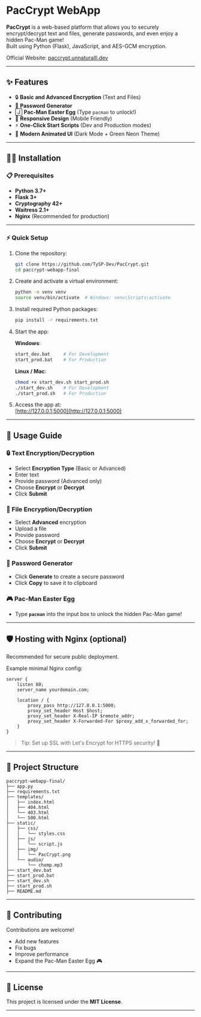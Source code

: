 # PacCrypt WebApp

**PacCrypt** is a web-based platform that allows you to securely encrypt/decrypt text and files, generate passwords, and even enjoy a hidden Pac-Man game!  
Built using Python (Flask), JavaScript, and AES-GCM encryption.

Official Website: [paccrypt.unnaturalll.dev](http://paccrypt.unnaturalll.dev)

---

## ✨ Features

- 🔒 **Basic and Advanced Encryption** (Text and Files)
- 🔑 **Password Generator**
- 🄹️ **Pac-Man Easter Egg** (Type `pacman` to unlock!)
- 📱 **Responsive Design** (Mobile Friendly)
- ⚡ **One-Click Start Scripts** (Dev and Production modes)
- 🎨 **Modern Animated UI** (Dark Mode + Green Neon Theme)

---

## 👨‍💻 Installation

### 📋 Prerequisites

- **Python 3.7+**
- **Flask 3+**
- **Cryptography 42+**
- **Waitress 2.1+**
- **Nginx** (Recommended for production)

---

### ⚡ Quick Setup

1. Clone the repository:

   ```bash
   git clone https://github.com/TySP-Dev/PacCrypt.git
   cd paccrypt-webapp-final
   ```

2. Create and activate a virtual environment:

   ```bash
   python -m venv venv
   source venv/bin/activate  # Windows: venv\Scripts\activate
   ```

3. Install required Python packages:

   ```bash
   pip install -r requirements.txt
   ```

4. Start the app:

   **Windows**:
   ```bash
   start_dev.bat     # For Development
   start_prod.bat    # For Production
   ```

   **Linux / Mac**:
   ```bash
   chmod +x start_dev.sh start_prod.sh
   ./start_dev.sh    # For Development
   ./start_prod.sh   # For Production
   ```

5. Access the app at:  
   [http://127.0.0.1:5000](http://127.0.0.1:5000)

---

## 🚀 Usage Guide

### 🔒 Text Encryption/Decryption

- Select **Encryption Type** (Basic or Advanced)
- Enter text
- Provide password (Advanced only)
- Choose **Encrypt** or **Decrypt**
- Click **Submit**

### 📁 File Encryption/Decryption

- Select **Advanced** encryption
- Upload a file
- Provide password
- Choose **Encrypt** or **Decrypt**
- Click **Submit**

### 🔑 Password Generator

- Click **Generate** to create a secure password
- Click **Copy** to save it to clipboard

### 🎮 Pac-Man Easter Egg

- Type **`pacman`** into the input box to unlock the hidden Pac-Man game!

---

## 🛡️ Hosting with Nginx (optional)

Recommended for secure public deployment.

Example minimal Nginx config:

```nginx
server {
    listen 80;
    server_name yourdomain.com;

    location / {
        proxy_pass http://127.0.0.1:5000;
        proxy_set_header Host $host;
        proxy_set_header X-Real-IP $remote_addr;
        proxy_set_header X-Forwarded-For $proxy_add_x_forwarded_for;
    }
}
```

> Tip: Set up SSL with Let's Encrypt for HTTPS security! 🔐

---

## 📂 Project Structure

```
paccrypt-webapp-final/
├── app.py
├── requirements.txt
├── templates/
│   ├── index.html
│   ├── 404.html
│   └── 403.html
│   └── 500.html
├── static/
│   ├── css/
│   │   └── styles.css
│   ├── js/
│   │   └── script.js
│   ├── img/
│   │   └── PacCrypt.png
│   └── audio/
│       └── chomp.mp3
├── start_dev.bat
├── start_prod.bat
├── start_dev.sh
├── start_prod.sh
├── README.md
```

---

## 🤝 Contributing

Contributions are welcome!

- Add new features
- Fix bugs
- Improve performance
- Expand the Pac-Man Easter Egg 🎮

---

## 📄 License

This project is licensed under the **MIT License**.

---